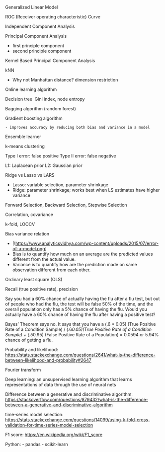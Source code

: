 
Generalized Linear Model

ROC (Receiver operating characteristic) Curve

Independent Component Analysis

Principal Component Analysis

 - first principle component
 - second principle component
 
Kernel Based Principal Component Analysis

kNN
 - Why not Manhattan distance? dimension restriction

Online learning algorithm

Decision tree 
Gini index, node entropy

Bagging algorithm (random forest)

Gradient boosting algorithm

	- improves accuracy by reducing both bias and variance in a model

Ensemble learner

k-means clustering

Type I error: false positive
Type II error: false negative


L1: Laplacean prior
L2: Gaussian prior

Ridge vs Lasso vs LARS

 - Lasso: variable selection, parameter shrinkage
 - Ridge: parameter shrinkage; works best when LS estimates have higher variance
 
Forward Selection, Backward Selection, Stepwise Selection

Correlation, covariance

k-fold, LOOCV

Bias variance relation
 - [!https://www.analyticsvidhya.com/wp-content/uploads/2015/07/error-of-a-model.png]
 - Bias is to quantify how much on an average are the predicted values different from the actual value.
 - Variance is to quantify how are the prediction made on same observation different from each other.
 
Ordinary least square (OLS)

Recall (true positive rate), precision


Say you had a 60% chance of actually having the flu after a flu test, but out of people who had the flu, the test will be false 50% of the time, and the overall population only has a 5% chance of having the flu. Would you actually have a 60% chance of having the flu after having a positive test?

Bayes’ Theorem says no. It says that you have a (.6 * 0.05) (True Positive Rate of a Condition Sample) / (.6*0.05)(True Positive Rate of a Condition Sample) + (.5*0.95) (False Positive Rate of a Population)  = 0.0594 or 5.94% chance of getting a flu.



Probability and likelihood: https://stats.stackexchange.com/questions/2641/what-is-the-difference-between-likelihood-and-probability#2647


Fourier transform

Deep learning: an unsupervised learning algorithm that learns representations of data through the use of neural nets

Difference between a generative and discriminative algorithm: https://stackoverflow.com/questions/879432/what-is-the-difference-between-a-generative-and-discriminative-algorithm


time-series model selection: https://stats.stackexchange.com/questions/14099/using-k-fold-cross-validation-for-time-series-model-selection


F1 score: https://en.wikipedia.org/wiki/F1_score

Python:
	- pandas
	- scikit-learn
